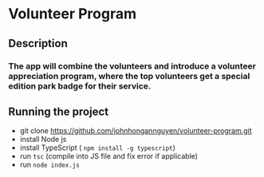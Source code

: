 # Volunteer Program 
## Description 
### The app will combine the volunteers and introduce a volunteer appreciation program, where the top volunteers get a special edition park badge for their service.



## Running the project
- git clone https://github.com/johnhongannguyen/volunteer-program.git
- install Node js 
- install TypeScript ( `npm install -g typescript`)
- run `tsc` (compile into JS file and fix error if applicable)
- run `node index.js`